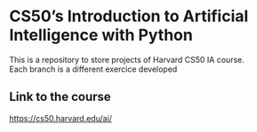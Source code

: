 # CS50’s Introduction to Artificial Intelligence with Python

This is a repository to store projects of Harvard CS50 IA course.  
Each branch is a different exercice developed  

## Link to the course  

https://cs50.harvard.edu/ai/
